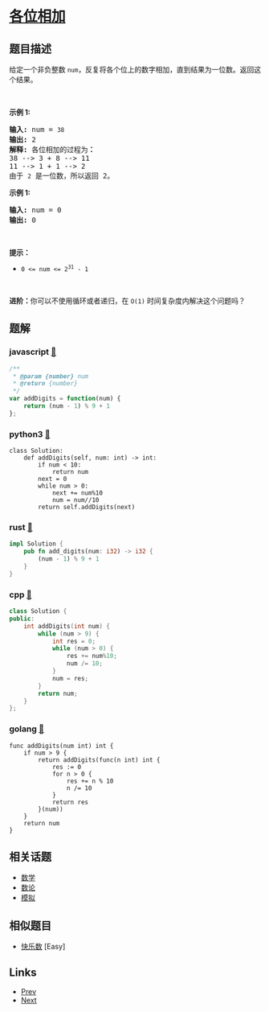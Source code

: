 
# [各位相加](https://leetcode-cn.com/problems/add-digits)

## 题目描述

<p>给定一个非负整数 <code>num</code>，反复将各个位上的数字相加，直到结果为一位数。返回这个结果。</p>

<p>&nbsp;</p>

<p><strong>示例 1:</strong></p>

<pre>
<strong>输入:</strong> num =<strong> </strong><code>38</code>
<strong>输出:</strong> 2 
<strong>解释: </strong>各位相加的过程为<strong>：
</strong>38 --&gt; 3 + 8 --&gt; 11
11 --&gt; 1 + 1 --&gt; 2
由于&nbsp;<code>2</code> 是一位数，所以返回 2。
</pre>

<p><strong>示例 1:</strong></p>

<pre>
<strong>输入:</strong> num =<strong> </strong>0
<strong>输出:</strong> 0</pre>

<p>&nbsp;</p>

<p><strong>提示：</strong></p>

<ul>
	<li><code>0 &lt;= num &lt;= 2<sup>31</sup>&nbsp;- 1</code></li>
</ul>

<p>&nbsp;</p>

<p><strong>进阶：</strong>你可以不使用循环或者递归，在 <code>O(1)</code> 时间复杂度内解决这个问题吗？</p>


## 题解

### javascript [🔗](add-digits.js) 
```javascript
/**
 * @param {number} num
 * @return {number}
 */
var addDigits = function(num) {
    return (num - 1) % 9 + 1
};
```
### python3 [🔗](add-digits.py) 
```python3
class Solution:
    def addDigits(self, num: int) -> int:
        if num < 10:
            return num
        next = 0
        while num > 0:
            next += num%10
            num = num//10
        return self.addDigits(next)
```
### rust [🔗](add-digits.rs) 
```rust
impl Solution {
    pub fn add_digits(num: i32) -> i32 {
        (num - 1) % 9 + 1
    }
}
```
### cpp [🔗](add-digits.cpp) 
```cpp
class Solution {
public:
    int addDigits(int num) {
        while (num > 9) {
            int res = 0;
            while (num > 0) {
                res += num%10;
                num /= 10;
            }
            num = res;
        }
        return num;
    }
};
```
### golang [🔗](add-digits.go) 
```golang
func addDigits(num int) int {
    if num > 9 {
        return addDigits(func(n int) int {
            res := 0
            for n > 0 {
                res += n % 10
                n /= 10
            }
            return res
        }(num))
    }
    return num
}
```


## 相关话题

- [数学](../../tags/math.md) 
- [数论](../../tags/number-theory.md) 
- [模拟](../../tags/simulation.md) 


## 相似题目

- [快乐数](../happy-number/README.md)  [Easy] 


## Links

- [Prev](../binary-tree-paths/README.md) 
- [Next](../ugly-number/README.md) 

